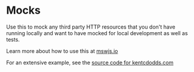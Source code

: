 # Mocks

Use this to mock any third party HTTP resources that you don't have running locally and want to have mocked for local
development as well as tests.

Learn more about how to use this at [mswjs.io](https://mswjs.io/)

For an extensive example, see the [source code for kentcdodds.com](https://github.com/kentcdodds/kentcdodds.com/blob/main/mocks/index.ts)

